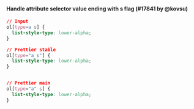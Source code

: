 #### Handle attribute selector value ending with s flag (#17841 by @kovsu)

<!-- prettier-ignore -->
```css
// Input
ol[type=a s] {
  list-style-type: lower-alpha;
}

// Prettier stable
ol[type="a s"] {
  list-style-type: lower-alpha;
}


// Prettier main
ol[type="a" s] {
  list-style-type: lower-alpha;
}
```
